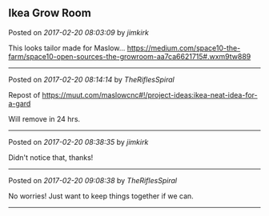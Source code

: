 ## Ikea Grow Room
Posted on *2017-02-20 08:03:09* by *jimkirk*

This looks tailor made for Maslow...
https://medium.com/space10-the-farm/space10-open-sources-the-growroom-aa7ca6621715#.wxm9tw889

---

Posted on *2017-02-20 08:14:14* by *TheRiflesSpiral*

Repost of https://muut.com/maslowcnc#!/project-ideas:ikea-neat-idea-for-a-gard

Will remove in 24 hrs.

---

Posted on *2017-02-20 08:38:35* by *jimkirk*

Didn't notice that, thanks!

---

Posted on *2017-02-20 09:08:38* by *TheRiflesSpiral*

No worries! Just want to keep things together if we can.

---

